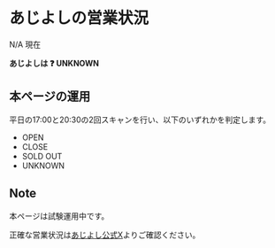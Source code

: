 # あじよしの営業状況

<!--DATE_START-->N/A<!--DATE_END--> 現在

**あじよしは <!--RESULT_START-->❓ UNKNOWN<!--RESULT_END-->**

## 本ページの運用

平日の17:00と20:30の2回スキャンを行い、以下のいずれかを判定します。

- OPEN
- CLOSE
- SOLD OUT
- UNKNOWN

## Note

本ページは試験運用中です。

正確な営業状況は[あじよし公式X](https://x.com/ajiyoshiver2)よりご確認ください。
